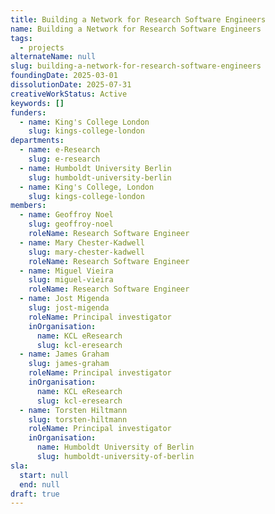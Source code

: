 ```yaml
---
title: Building a Network for Research Software Engineers
name: Building a Network for Research Software Engineers
tags:
  - projects
alternateName: null
slug: building-a-network-for-research-software-engineers
foundingDate: 2025-03-01
dissolutionDate: 2025-07-31
creativeWorkStatus: Active
keywords: []
funders:
  - name: King's College London
    slug: kings-college-london
departments:
  - name: e-Research
    slug: e-research
  - name: Humboldt University Berlin
    slug: humboldt-university-berlin
  - name: King's College, London
    slug: kings-college-london
members:
  - name: Geoffroy Noel
    slug: geoffroy-noel
    roleName: Research Software Engineer
  - name: Mary Chester-Kadwell
    slug: mary-chester-kadwell
    roleName: Research Software Engineer
  - name: Miguel Vieira
    slug: miguel-vieira
    roleName: Research Software Engineer
  - name: Jost Migenda
    slug: jost-migenda
    roleName: Principal investigator
    inOrganisation:
      name: KCL eResearch
      slug: kcl-eresearch
  - name: James Graham
    slug: james-graham
    roleName: Principal investigator
    inOrganisation:
      name: KCL eResearch
      slug: kcl-eresearch
  - name: Torsten Hiltmann
    slug: torsten-hiltmann
    roleName: Principal investigator
    inOrganisation:
      name: Humboldt University of Berlin
      slug: humboldt-university-of-berlin
sla:
  start: null
  end: null
draft: true
---
```

